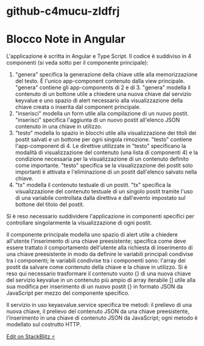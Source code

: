 # github-c4mucu-zldfrj
# Blocco Note in Angular
L'applicazione è scritta in Angular e Type Script.
Il codice è suddiviso in 4 componenti (si veda sotto per il componente principale):
1) "genera" specifica la generazione della chiave utile alla memorizzazione del testo. È l'unico app-component contenuto dalla view principale. "genera" contiene gli app-components di 2 e di 3. "genera" modella il contenuto di un bottone utile a chiedere una nuova chiave dal servizio keyvalue e uno spazio di alert necessario alla visualizzazione della chiave creata o inserita dal component principale.
2) "inserisci" modella un form utile alla compilazione di un nuovo postit. "inserisci" specifica l'aggiunta di un nuovo postit all'elenco JSON contenuto in una chiave in utilizzo.
3) "testo" modella lo spazio in blocchi utile alla visualizzazione dei titoli dei postit salvati e un bottone per ogni singola rimozione. "testo" contiene l'app-component di 4. Le direttive utilizzate in "testo" specificano la modalità di visualizzazione del contenuto (una lista di componenti 4) e la condizione necessaria per la visualizzazione di un contenuto definito come importante. "testo" specifica se la visualizzazione dei postit solo importanti è attivata e l'eliminazione di un postit dall'elenco salvato nella chiave.
4) "tx" modella il contenuto testuale di un postit. "tx" specifica la visualizzazione del contenuto testuale di un singolo postit tramite l'uso di una variabile controllata dalla direttiva e dall'evento impostato sul bottone del titolo del postit.

Si è reso necessario suddividere l'applicazione in componenti specifici per controllare singolarmente la visualizzazione di ogni postit.

Il componente principale modella uno spazio di alert utile a chiedere all'utente l'inserimento di una chiave preesistente; specifica come deve essere trattato il comportamento dell'utente alla richiesta di inserimento di una chiave preesistente in modo da definire le variabili principali condivise tra i componenti; le variabili condivise tra i componenti sono: l'array dei postit da salvare come contenuto della chiave e la chiave in utilizzo. Si è reso qui necessario trasformare il contenuto vuoto {} di una nuova chiave del servizio keyvalue in un contenuto più ampio di array iterabile [] utile alla sua modifica per inserimento di un nuovo postit {} in formato JSON da JavaScript per mezzo del componente specifico.

Il servizio in uso keyasvalue.service specifica tre metodi: il prelievo di una nuova chiave, il prelievo del contenuto JSON da una chiave preesistente, l'inserimento in una chiave di contenuto JSON da JavaScript; ogni metodo è modellato sul costrutto HTTP.

[Edit on StackBlitz ⚡️](https://stackblitz.com/edit/github-c4mucu-zldfrj)
